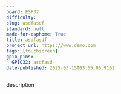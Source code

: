 ```yaml
---
board: ESP32
difficulty: 
slug: asdfasdf
standard: null
made-for-esphome: True
title: asdfasdf
project_url: https://www.demo.com
tags: [touchscreen]
gpio_pins:
  GPIO32: asdfasd
date-published: 2025-03-15T03:55:05.916Z
---
```


description